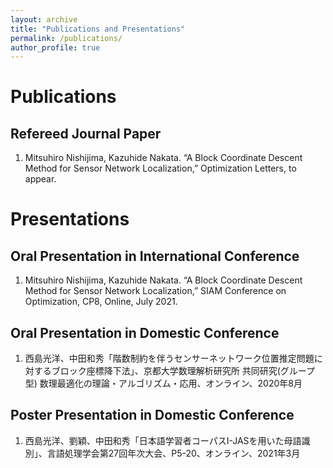 ```yaml
---
layout: archive
title: "Publications and Presentations"
permalink: /publications/
author_profile: true
---
```

# Publications
## Refereed Journal Paper
1. Mitsuhiro Nishijima, Kazuhide Nakata. “A Block Coordinate Descent Method for Sensor Network Localization,” Optimization Letters, to appear.

# Presentations
## Oral Presentation in International Conference
1. Mitsuhiro Nishijima, Kazuhide Nakata. “A Block Coordinate Descent Method for Sensor Network Localization,” SIAM Conference on Optimization, CP8, Online, July 2021.

## Oral Presentation in Domestic Conference
1. 西島光洋、中田和秀「階数制約を伴うセンサーネットワーク位置推定問題に対するブロック座標降下法」、京都大学数理解析研究所 共同研究(グループ型) 数理最適化の理論・アルゴリズム・応用、オンライン、2020年8月

## Poster Presentation in Domestic Conference
1. 西島光洋、劉穎、中田和秀「日本語学習者コーパスI-JASを用いた母語識別」、言語処理学会第27回年次大会、P5-20、オンライン、2021年3月

